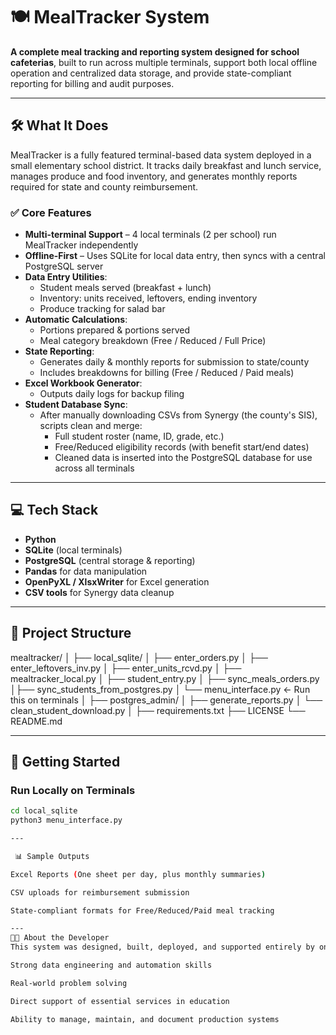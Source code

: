 # 🍽️ MealTracker System

**A complete meal tracking and reporting system designed for school cafeterias**, built to run across multiple terminals, support both local offline operation and centralized data storage, and provide state-compliant reporting for billing and audit purposes.

---

## 🛠️ What It Does

MealTracker is a fully featured terminal-based data system deployed in a small elementary school district. It tracks daily breakfast and lunch service, manages produce and food inventory, and generates monthly reports required for state and county reimbursement.

### ✅ Core Features

- **Multi-terminal Support** – 4 local terminals (2 per school) run MealTracker independently
- **Offline-First** – Uses SQLite for local data entry, then syncs with a central PostgreSQL server
- **Data Entry Utilities**:
  - Student meals served (breakfast + lunch)
  - Inventory: units received, leftovers, ending inventory
  - Produce tracking for salad bar
- **Automatic Calculations**:
  - Portions prepared & portions served
  - Meal category breakdown (Free / Reduced / Full Price)
- **State Reporting**:
  - Generates daily & monthly reports for submission to state/county
  - Includes breakdowns for billing (Free / Reduced / Paid meals)
- **Excel Workbook Generator**:
  - Outputs daily logs for backup filing
- **Student Database Sync**:
  - After manually downloading CSVs from Synergy (the county's SIS), scripts clean and merge:
    - Full student roster (name, ID, grade, etc.)
    - Free/Reduced eligibility records (with benefit start/end dates)
    - Cleaned data is inserted into the PostgreSQL database for use across all terminals

---

## 💻 Tech Stack

- **Python**
- **SQLite** (local terminals)
- **PostgreSQL** (central storage & reporting)
- **Pandas** for data manipulation
- **OpenPyXL / XlsxWriter** for Excel generation
- **CSV tools** for Synergy data cleanup

---

## 📁 Project Structure

mealtracker/ │ ├── local_sqlite/ │ ├── enter_orders.py │ ├── enter_leftovers_inv.py │ ├── enter_units_rcvd.py │ ├── mealtracker_local.py │ ├── student_entry.py │ ├── sync_meals_orders.py │├── sync_students_from_postgres.py │ └── menu_interface.py ← Run this on terminals │ ├── postgres_admin/ │ ├── generate_reports.py │ └── clean_student_download.py │ ├── requirements.txt ├── LICENSE └── README.md


---

## 🚀 Getting Started

### Run Locally on Terminals

```bash
cd local_sqlite
python3 menu_interface.py

---

 📊 Sample Outputs

Excel Reports (One sheet per day, plus monthly summaries)

CSV uploads for reimbursement submission

State-compliant formats for Free/Reduced/Paid meal tracking

---
👨‍💻 About the Developer
This system was designed, built, deployed, and supported entirely by one developer working inside a small school district. It demonstrates:

Strong data engineering and automation skills

Real-world problem solving

Direct support of essential services in education

Ability to manage, maintain, and document production systems
